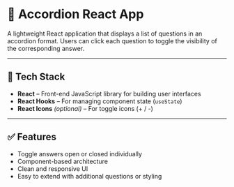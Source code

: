 # 📂 Accordion React App

A lightweight React application that displays a list of questions in an accordion format. Users can click each question to toggle the visibility of the corresponding answer.

---

## 🚀 Tech Stack

- **React** – Front-end JavaScript library for building user interfaces  
- **React Hooks** – For managing component state (`useState`)  
- **React Icons** *(optional)* – For toggle icons (+ / -)

---

## ✅ Features

- Toggle answers open or closed individually  
- Component-based architecture  
- Clean and responsive UI  
- Easy to extend with additional questions or styling
